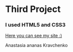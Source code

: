 # Third Project

### I used HTML5 and CSS3

[Here you can see my site :)](https://kravchenkoananas.github.io/mesto-project/)


Anastasia ananas Kravchenko 
